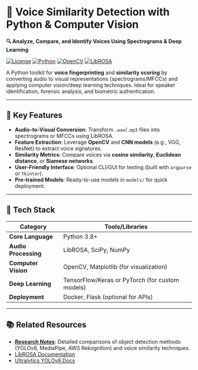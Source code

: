 # 🎤 Voice Similarity Detection with Python & Computer Vision  
**🔍 Analyze, Compare, and Identify Voices Using Spectrograms & Deep Learning**  

[![License](https://img.shields.io/badge/License-MIT-blue.svg)](LICENSE)
[![Python](https://img.shields.io/badge/Python-3.8%2B-blue)](https://www.python.org/)
[![OpenCV](https://img.shields.io/badge/OpenCV-4.5%2B-orange)](https://opencv.org/)
[![LibROSA](https://img.shields.io/badge/LibROSA-0.9%2B-yellow)](https://librosa.org/)

A Python toolkit for **voice fingerprinting** and **similarity scoring** by converting audio to visual representations (spectrograms/MFCCs) and applying computer vision/deep learning techniques. Ideal for speaker identification, forensic analysis, and biometric authentication.

---

## 🚀 **Key Features**  
- **Audio-to-Visual Conversion**: Transform `.wav`/`.mp3` files into spectrograms or MFCCs using LibROSA.  
- **Feature Extraction**: Leverage **OpenCV** and **CNN models** (e.g., VGG, ResNet) to extract voice signatures.  
- **Similarity Metrics**: Compare voices via **cosine similarity**, **Euclidean distance**, or **Siamese networks**.  
- **User-Friendly Interface**: Optional CLI/GUI for testing (built with `argparse` or `Tkinter`).  
- **Pre-trained Models**: Ready-to-use models in `models/` for quick deployment.  

---

## 🔧 **Tech Stack**  
| Category           | Tools/Libraries                                                                 |  
|--------------------|---------------------------------------------------------------------------------|  
| **Core Language**  | Python 3.8+                                                                     |  
| **Audio Processing** | LibROSA, SciPy, NumPy                                                         |  
| **Computer Vision** | OpenCV, Matplotlib (for visualization)                                         |  
| **Deep Learning**  | TensorFlow/Keras or PyTorch (for custom models)                                 |  
| **Deployment**     | Docker, Flask (optional for APIs)                                               |  

---

## 📚 **Related Resources**  
- [**Research Notes**](Reserach-Notes.md): Detailed comparisons of object detection methods (YOLOv8, MediaPipe, AWS Rekognition) and voice similarity techniques.  
- [LibROSA Documentation](https://librosa.org/doc/latest/index.html)  
- [Ultralytics YOLOv8 Docs](https://docs.ultralytics.com/)  